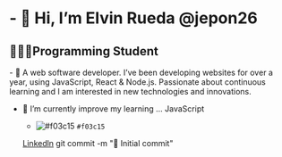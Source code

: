 

  <body>

  <h1>- 👋 Hi, I’m Elvin Rueda @jepon26</h1>
  <h2>👩🏻‍💻Programming Student</h2>
  
  <p>- 👀 A web software developer. I’ve been developing websites for over a year, using JavaScript, React & Node.js.
      Passionate about continuous learning and I am interested in new technologies and innovations.</p>
  
- 🌱 I’m currently improve my learning ... JavaScript
  <body>
    </html>
  
  - ![#f03c15](https://placehold.it/15/f03c15/000000?text=+) `#f03c15`

  
  
   [Linkedln](https://www.freecodecamp.org/fcc6fc3a524-7928-4a49-a122-b41226bdcbe0) git commit -m ":tada: Initial commit"
 
  



<!---
jepon26/jepon26 is a ✨ special ✨ repository because its `README.md` (this file) appears on your GitHub profile.
You can click the Preview link to take a look at your changes.
--->
